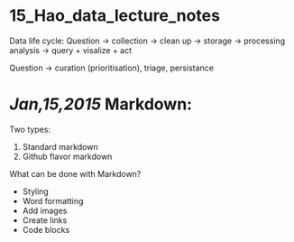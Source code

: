 # 15_Hao_data_lecture_notes

Data life cycle:
Question -> collection -> clean up -> storage -> processing analysis -> query + visalize + act

Question -> curation (prioritisation), triage, persistance

*Jan,15,2015*
Markdown:
========
Two types:
1. Standard markdown
2. Github flavor markdown

What can be done with Markdown?
* Styling
* Word formatting
* Add images
* Create links
* Code blocks
